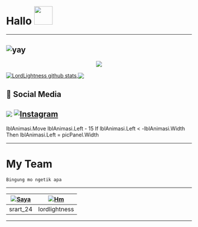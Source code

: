 

# Hallo <img src="https://raw.githubusercontent.com/MartinHeinz/MartinHeinz/master/wave.gif" width="50px">
---------





![yay](https://i.ibb.co/YRTWMpm/8881444f23794650da1fe33c1bed39e0.gif)
--
<p align="center"><img src="https://i.imgur.com/A6bWGFl.gif"/></p>


<a href="https://github.com/srart24/github-readme-stats">
  <img align="center" src="https://github-readme-stats.anuraghazra1.vercel.app/api?username=srart24&show_icons=true&include_all_commits=true&theme=material-palenight" alt="LordLightness github stats" />
</a>
<a href="https://github.com/lordlightness/github-readme-stats">
  <!-- Change the `github-readme-stats.anuraghazra1.vercel.app` to `github-readme-stats.vercel.app`  -->
  <img align="center" src="https://github-readme-stats.anuraghazra1.vercel.app/api/top-langs/?username=srart24&layout=compact&theme=material-palenight" />
</a>

## :link: Social Media
<a href="https://wa.me/6287797925690"><img src="https://img.shields.io/badge/WhatsApp-25D366?style=for-the-badge&logo=whatsapp&logoColor=white"></a>
<a href="https://www.instagram.com/srart_24/"><img alt="Instagram" src="https://img.shields.io/badge/Instagram-%23E4405F.svg?style=for-the-badge&logo=Instagram&logoColor=white"></a>
---------





lblAnimasi.Move lblAnimasi.Left - 15
If lblAnimasi.Left < -lblAnimasi.Width Then lblAnimasi.Left = picPanel.Width







---------
# My Team
```
Bingung mo ngetik apa
```

---------

|  [![Saya](https://github.com/srart24.png?size=50)](https://github.com/srart24) | [![Hm](https://github.com/lordlightness.png?size=50)](https://github.com/lordlightness) 
|------|------|
| srart_24 | lordlightness |

---------





